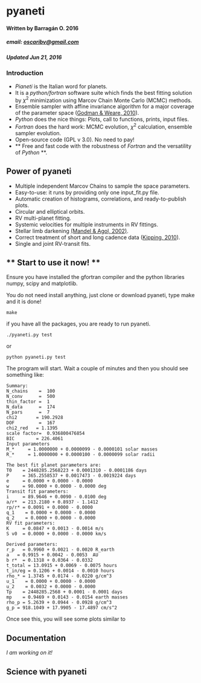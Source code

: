 # __pyaneti__
#### Written by Barragán O. 2016
##### email: oscaribv@gmail.com
##### Updated Jun 21, 2016

### __Introduction__

* _Pianeti_ is the Italian word for planets.
* It is a _python/fortran_ software suite which finds the best fitting solution  by $\chi^2$ minimization using Marcov Chain Monte Carlo (MCMC) methods.
* Ensemble sampler with affine invariance algorithm
for a major coverage of the parameter space
([Godman & Weare, 2010](http://msp.org/camcos/2010/5-1/p04.xhtml)).
* _Python_ does the nice things: Plots, call to functions, prints, input files.
* _Fortran_ does the hard work: MCMC evolution, $\chi^2$ calculation, ensemble sampler evolution.
* Open-source code (GPL v 3.0). No need to pay!
* ** Free and fast code with the robustness of _Fortran_ and the versatility of _Python_ **.

## __Power of pyaneti__

* Multiple independent Marcov Chains to sample the space parameters.
* Easy-to-use: it runs by providing only one input_fit.py file.
* Automatic creation of histograms, correlations, and ready-to-publish plots.
* Circular and elliptical orbits.
* RV multi-planet fitting.
* Systemic velocities for multiple instruments in RV fittings.
* Stellar limb darkening [(Mandel & Agol, 2002)](http://iopscience.iop.org/article/10.1086/345520/meta#artAbst).
* Correct treatment of short and long cadence data ([Kipping, 2010](http://mnras.oxfordjournals.org/content/408/3/1758)).
* Single and joint RV-transit fits.


## ** Start to use it now! **

Ensure you have installed the gfortran compiler and the python libraries numpy, scipy and matplotlib.

You do not need install anything, just clone or download pyaneti, type make and it is done!

```
make
```

if you have all the packages, you are ready to run pyaneti.

```
./pyaneti.py test
```

or

```
python pyaneti.py test
```

The program will start. Wait a couple of minutes and then you should see something like:

```
Summary:
N_chains    =  100
N_conv      =  500
thin_factor =  1
N_data      =  174
N_pars      =  7
chi2       = 190.2928
DOF         =  167
chi2_red   = 1.1395
scale factor=  0.936800476854
BIC        = 226.4061
Input parameters
M_*     = 1.0000000 + 0.0000099 - 0.0000101 solar masses
R_*     = 1.0000000 + 0.0000100 - 0.0000099 solar radii

The best fit planet parameters are:
T0    = 2448285.2568223 + 0.0001310 - 0.0001186 days
P     = 365.2558537 + 0.0017473 - 0.0019224 days
e     = 0.0000 + 0.0000 - 0.0000     
w     = 90.0000 + 0.0000 - 0.0000 deg
Transit fit parameters:
i     = 89.9646 + 0.0090 - 0.0100 deg
a/r*  = 213.2180 + 0.8937 - 1.1412    
rp/r* = 0.0091 + 0.0000 - 0.0000    
q_1    = 0.0000 + 0.0000 - 0.0000    
q_2    = 0.0000 + 0.0000 - 0.0000    
RV fit parameters:
K     = 0.0847 + 0.0013 - 0.0014 m/s
S v0  = 0.0000 + 0.0000 - 0.0000 km/s

Derived parameters:
r_p   = 0.9960 + 0.0021 - 0.0020 R_earth
a   = 0.9915 + 0.0042 - 0.0053  AU
b r*  = 0.1318 + 0.0364 - 0.0332
t_total = 13.0915 + 0.0069 - 0.0075 hours
t_in/eg = 0.1206 + 0.0014 - 0.0010 hours
rho_* = 1.3745 + 0.0174 - 0.0220 g/cm^3
u_1    = 0.0000 + 0.0000 - 0.0000    
u_2    = 0.0032 + 0.0000 - 0.0000    
Tp    = 2448285.2568 + 0.0001 - 0.0001 days
mp    = 0.9469 + 0.0143 - 0.0154 earth masses
rho_p = 5.2639 + 0.0944 - 0.0928 g/cm^3
g_p = 918.1049 + 17.9905 - 17.4897 cm/s^2
```
Once see this, you will see some plots similar to



## Documentation

_I am working on it!_

## Science  with pyaneti
